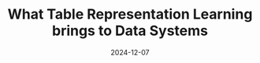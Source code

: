 ---
title: "What Table Representation Learning brings to Data Systems"
date: 2024-12-07
event: "COMPASS Seminar"
location: "ETH Zurich, Switzerland"
slides_url: https://www.madelonhulsebos.com/assets/eth_compass_slides.pdf
event_url: https://systems.ethz.ch/research/compass.html
---